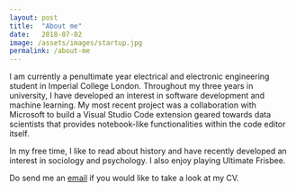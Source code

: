 ```yaml
---
layout: post
title:  "About me"
date:   2018-07-02 
image: /assets/images/startup.jpg
permalink: /about-me
---
```

I am currently a penultimate year electrical and electronic engineering student in Imperial College London. Throughout my three years in university, I have developed an interest in software development and machine learning. My most recent project was a collaboration with Microsoft to build a Visual Studio Code extension geared towards data scientists that provides notebook-like functionalities within the code editor itself. 

In my free time, I like to read about history and have recently developed an interest in sociology and psychology. I also enjoy playing Ultimate Frisbee.

Do send me an [email]({{site.email}}) if you would like to take a look at my CV.